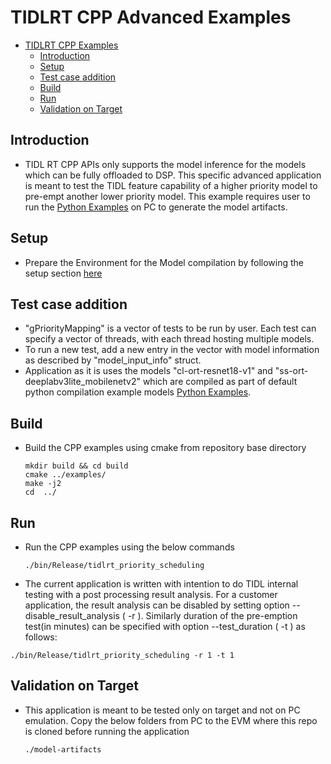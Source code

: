 # TIDLRT CPP Advanced Examples
- [TIDLRT CPP Examples](#tidlrt-cpp-examples)
  - [Introduction](#introduction)
  - [Setup](#setup)
  - [Test case addition](#test-case-addition)
  - [Build](#build)
  - [Run](#run)
  - [Validation on Target](#validation-on-target)


## Introduction
   - TIDL RT CPP APIs only supports the model inference for the models which can be fully offloaded to DSP. This specific advanced application is meant to test the TIDL feature capability of a higher priority model to pre-empt another lower priority model. This example requires user to run the [Python Examples](../../osrt_python/README.md#python-example) on PC to generate the model artifacts.
## Setup
- Prepare the Environment for the Model compilation by following the setup section [here](../../../README.md#setup)

## Test case addition
- "gPriorityMapping" is a vector of tests to be run by user. Each test can specify a vector of threads, with each thread hosting multiple models.
- To run a new test, add a new entry in the vector with model information as described by "model_input_info" struct.
- Application as it is uses the models "cl-ort-resnet18-v1" and "ss-ort-deeplabv3lite_mobilenetv2" which are compiled as part of default python compilation example models [Python Examples](../../osrt_python/README.md#python-example).

## Build 
  - Build the CPP examples using cmake from repository base directory
    ```
    mkdir build && cd build
    cmake ../examples/
    make -j2 
    cd  ../
    ```

## Run 
  - Run the CPP examples using the below commands
    ```
    ./bin/Release/tidlrt_priority_scheduling
    ```
  - The current application is written with intention to do TIDL internal testing with a post processing result analysis. For a customer application, the result analysis can be disabled by setting option --disable_result_analysis ( -r ). Similarly duration of the pre-emption test(in minutes) can be specified with option --test_duration ( -t ) as follows:
  ```
  ./bin/Release/tidlrt_priority_scheduling -r 1 -t 1
  ```

## Validation on Target
- This application is meant to be tested only on target and not on PC emulation. Copy the below folders from PC to the EVM where this repo is cloned before running the application
  
    ```
    ./model-artifacts
    ```



